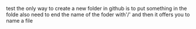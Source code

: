test
the only way to create a new folder in github is to put something in the folde
also need to end the name of the foder with'/' and then it offers you to name a file
